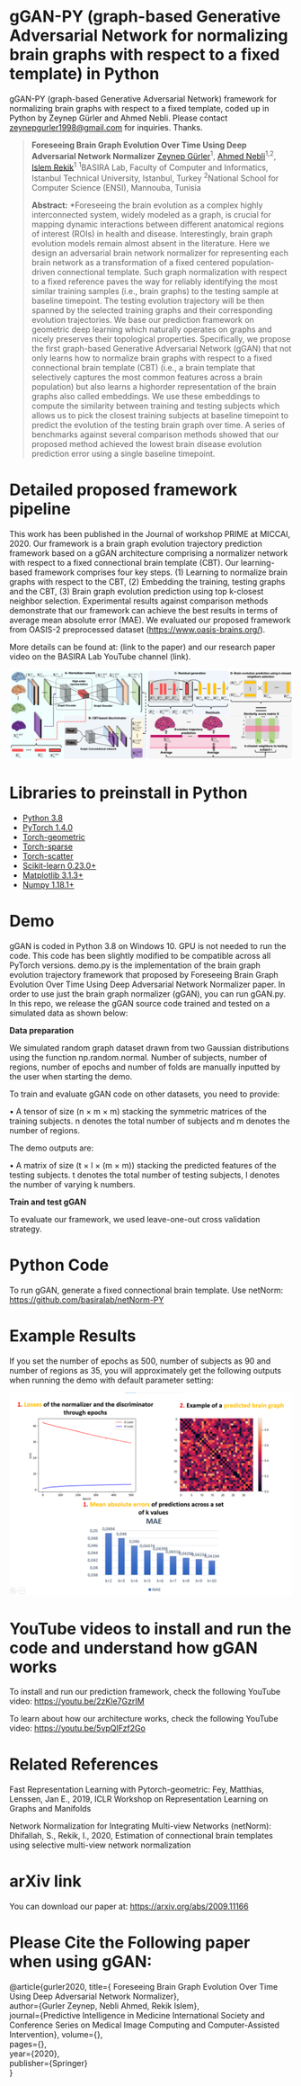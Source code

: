 # gGAN-PY (graph-based Generative Adversarial Network for normalizing brain graphs with respect to a fixed template) in Python
gGAN-PY (graph-based Generative Adversarial Network) framework for normalizing brain graphs with respect to a fixed template, coded up in Python
by Zeynep Gürler and Ahmed Nebli. Please contact zeynepgurler1998@gmail.com for inquiries. Thanks.
 
> **Foreseeing Brain Graph Evolution Over Time
Using Deep Adversarial Network Normalizer**
> [Zeynep Gürler](https://github.com/zeynepgurler)<sup>1</sup>, [Ahmed Nebli](https://github.com/ahmednebli)<sup>1,2</sup>, [Islem Rekik](https://basira-lab.com/)<sup>1</sup>
> <sup>1</sup>BASIRA Lab, Faculty of Computer and Informatics, Istanbul Technical University, Istanbul, Turkey
> <sup>2</sup>National School for Computer Science (ENSI), Mannouba, Tunisia
>
> **Abstract:** *Foreseeing the brain 
evolution as a complex highly interconnected system, widely modeled as a graph, 
is crucial for mapping dynamic interactions between different anatomical regions 
of interest (ROIs) in health and disease. Interestingly, brain graph evolution 
models remain almost absent in the literature. Here we design an adversarial brain 
network normalizer for representing each brain network as a transformation of a 
fixed centered population-driven connectional template. Such graph normalization 
with respect to a fixed reference paves the way for reliably identifying the most 
similar training samples (i.e., brain graphs) to the testing sample at baseline 
timepoint. The testing evolution trajectory will be then spanned by the selected 
training graphs and their corresponding evolution trajectories. We base our prediction
 framework on geometric deep learning which naturally operates on graphs and nicely preserves 
 their topological properties. Specifically, we propose the first graph-based 
 Generative Adversarial Network (gGAN) that not only learns how to normalize brain 
 graphs with respect to a fixed connectional brain template (CBT) (i.e., a brain 
 template that selectively captures the most common features across a brain population)
  but also learns a highorder representation of the brain graphs also called embeddings. We use these embeddings to compute the similarity between training and testing 
  subjects which allows us to pick the closest training subjects at baseline timepoint to predict the evolution of the testing brain graph over time. A series of benchmarks against several comparison methods showed that our proposed method achieved the 
lowest brain disease evolution prediction error using a single baseline timepoint.

 
# Detailed proposed framework pipeline
This work has been published in the Journal of workshop PRIME at MICCAI, 2020. Our framework is a brain graph evolution trajectory prediction framework based on a gGAN architecture comprising a normalizer network with respect to a fixed connectional brain template (CBT). Our learning-based framework comprises four key steps. (1) Learning to normalize brain graphs with respect to the CBT, (2) Embedding the training, testing graphs and the CBT, (3) Brain graph evolution prediction using top k-closest neighbor selection. Experimental results against comparison methods demonstrate that our framework can achieve the best results in terms of average mean absolute error (MAE). We evaluated our proposed framework from OASIS-2 preprocessed dataset (https://www.oasis-brains.org/). 

More details can be found at: (link to the paper) and our research paper video on the BASIRA Lab YouTube channel (link). 

![gGAN pipeline](pipeline.png)


# Libraries to preinstall in Python
* [Python 3.8](https://www.python.org/)
* [PyTorch 1.4.0](http://pytorch.org/)
* [Torch-geometric](https://github.com/rusty1s/pytorch_geometric)
* [Torch-sparse](https://github.com/rusty1s/pytorch_sparse)
* [Torch-scatter](https://github.com/rusty1s/pytorch_scatter)
* [Scikit-learn 0.23.0+](https://scikit-learn.org/stable/)
* [Matplotlib 3.1.3+](https://matplotlib.org/)
* [Numpy 1.18.1+](https://numpy.org/)

# Demo

gGAN is coded in Python 3.8 on Windows 10. GPU is not needed to run the code.
This code has been slightly modified to be compatible across all PyTorch versions.
demo.py is the implementation of the brain graph evolution trajectory framework that proposed
by Foreseeing Brain Graph Evolution Over Time Using Deep Adversarial Network 
Normalizer paper. In order to use just the brain graph normalizer (gGAN), you can run gGAN.py.
In this repo, we release the gGAN source code trained and tested on a simulated 
data as shown below:

**Data preparation**

We simulated random graph dataset drawn from two Gaussian distributions using the function np.random.normal. 
Number of subjects, number of regions, number of epochs and number of folds are manually 
inputted by the user when starting the demo.

To train and evaluate gGAN code on other datasets, you need to provide:

• A tensor of size (n × m × m) stacking the symmetric matrices of the training subjects.
 n denotes the total number of subjects and m denotes the number of regions.<br/>

The demo outputs are:

• A matrix of size (t × l × (m × m)) stacking the predicted features of the testing subjects.
t denotes the total number of testing subjects, l denotes the number of varying k numbers.

**Train and test gGAN**

To evaluate our framework, we used leave-one-out cross validation strategy.


# Python Code
To run gGAN, generate a fixed connectional brain template. Use netNorm: https://github.com/basiralab/netNorm-PY

# Example Results
If you set the number of epochs as 500, number of subjects as 90 and number of regions as 35, you will approximately get the following outputs when running the demo with default parameter setting:

![gGAN pipeline](examples.png)


# YouTube videos to install and run the code and understand how gGAN works

To install and run our prediction framework, check the following YouTube video:
https://youtu.be/2zKle7GzrIM

To learn about how our architecture works, check the following YouTube video:
https://youtu.be/5vpQIFzf2Go

# Related References
Fast Representation Learning with Pytorch-geometric: Fey, Matthias, Lenssen, Jan E., 2019, ICLR Workshop on  Representation Learning on Graphs and Manifolds

Network Normalization for Integrating Multi-view Networks (netNorm): Dhifallah, S., Rekik, I., 2020, Estimation of connectional brain templates using selective multi-view network normalization

# arXiv link 

You can download our paper at: https://arxiv.org/abs/2009.11166

# Please Cite the Following paper when using gGAN:

@article{gurler2020, title={ Foreseeing Brain Graph Evolution Over Time
Using Deep Adversarial Network Normalizer}, <br/>
author={Gurler Zeynep, Nebli Ahmed, Rekik Islem}, <br/>
journal={Predictive Intelligence in Medicine International Society and Conference Series on Medical Image Computing and Computer-Assisted Intervention},
volume={}, <br/>
pages={}, <br/>
year={2020}, <br/>
publisher={Springer} <br/>
}<br/>






